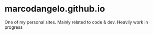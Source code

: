 # marcodangelo.github.io
One of my personal sites. Mainly related to code &amp; dev. Heavily work in progress

